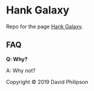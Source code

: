 # Hank Galaxy

Repo for the page [Hank Galaxy](https://dphilipson.github.io/hank-galaxy).

## FAQ

**Q: Why?**

A: Why not?

Copyright © 2019 David Philipson
